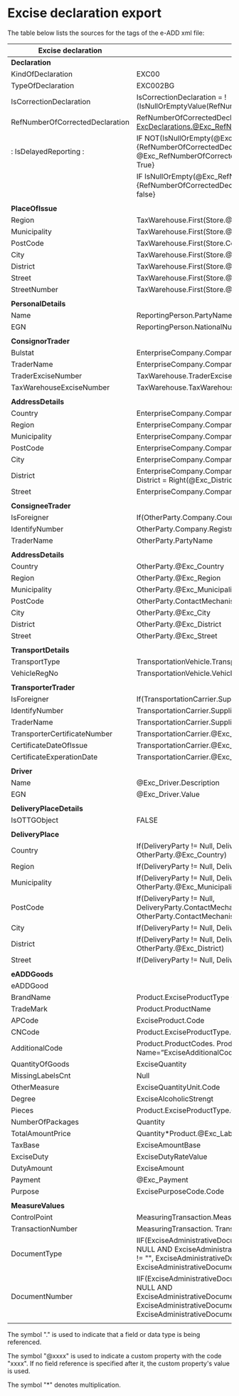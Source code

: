 # Excise declaration export

The table below lists the sources for the tags of the e-ADD xml file:

|**Excise declaration**|**Source**|
| ------------------------------------------------------------ | ------------------- |
|**Declaration**||
| KindOfDeclaration |EXC00|
| TypeOfDeclaration| EXC002BG |
| IsCorrectionDeclaration|IsCorrectionDeclaration = !(IsNullOrEmptyValue(RefNumberOfCorrectedDeclaration ))|
| RefNumberOfCorrectedDeclaration|RefNumberOfCorrectedDeclaration = ExcDeclarations.@Exc_RefNumberOfCorrectedDeclaration.Value |
| : IsDelayedReporting : |IF NOT(IsNullOrEmpty(@Exc_RefNumberOfCorrectedDeclaration))   THEN {RefNumberOfCorrectedDeclaration = @Exc_RefNumberOfCorrectedDeclaration.Value; IsCorrectionDeclaration = True}|
| |IF IsNullOrEmpty(@Exc_RefNumberOfCorrectedDeclaration)  THEN  {RefNumberOfCorrectedDeclaration - MISSING; IsCorrectionDeclaration = false}|
|                                                                                   ||
|**PlaceOfIssue**||
| Region | TaxWarehouse.First(Store.@Exc_Region) |
| Municipality | TaxWarehouse.First(Store.@Exc_Municipality) |
| PostCode   |TaxWarehouse.First(Store.ContactMechanism(ContactMechanismType=P))  |
| City | TaxWarehouse.First(Store.@Exc_City)|
| District | TaxWarehouse.First(Store.@Exc_District) |
| Street | TaxWarehouse.First(Store.@Exc_Street)|
| StreetNumber | TaxWarehouse.First(Store.@Exc_StreetNumber) |
|                                                                                    ||
|**PersonalDetails**||
| Name | ReportingPerson.PartyName|
| EGN | ReportingPerson.NationalNumber |
|                                                                                    ||
| **ConsignorTrader**                 ||
| Bulstat   | EnterpriseCompany.Company.RegistrationNumber |
| TraderName | EnterpriseCompany.Company.PartyName |
| TraderExciseNumber | TaxWarehouse.TraderExciseNumber|
| TaxWarehouseExciseNumber|TaxWarehouse.TaxWarehouseExciseNumber|
|                                                                                    ||
| **AddressDetails**||
| Country |EnterpriseCompany.Company.@Exc_Country|
| Region|EnterpriseCompany.Company.@Exc_Region|
| Municipality|EnterpriseCompany.Company.@Exc_Municipality|
| PostCode| EnterpriseCompany.Company.ContactMechanism(ContactMechanismType=P)|
| City | EnterpriseCompany.Company.@Exc_City |
| District | EnterpriseCompany.Company.@Exc_District <br/> District = Right(@Exc_District,2) |
| Street | EnterpriseCompany.Company.@Exc_Street |
|                                                                                     ||
| **ConsigneeTrader** ||
| IsForeigner | If(OtherParty.Company.Country.Code='BG',False,True) |
| IdentifyNumber | OtherParty.Company.RegistrationNumber |
| TraderName | OtherParty.PartyName |
|                                                                                     ||
| **AddressDetails** ||
| Country | OtherParty.@Exc_Country |
| Region | OtherParty.@Exc_Region |
| Municipality | OtherParty.@Exc_Municipality |
| PostCode | OtherParty.ContactMechanism(ContactMechanismType=P) |
| City | OtherParty.@Exc_City |
| District | OtherParty.@Exc_District |
| Street | OtherParty.@Exc_Street |
|                                                                                     ||
| **TransportDetails** ||
| TransportType | TransportationVehicle.TransportationMode.Code |
| VehicleRegNo | TransportationVehicle.Vehicle.VehicleRegistrationNumber |
|                                                                                     ||
| **TransporterTrader** ||
| IsForeigner | If(TransportationCarrier.Supplier.Company.Country.Code='BG',False,True) |
| IdentifyNumber | TransportationCarrier.Supplier.Company.RegistrationNumber |
| TraderName | TransportationCarrier.Supplier.Company.PartyName |
| TransporterCertificateNumber | TransportationCarrier.@Exc_TransporterCertificateNumber |
| CertificateDateOfIssue | TransportationCarrier.@Exc_TransporterCertificateDateOfIssue |
| CertificateExperationDate | TransportationCarrier.@Exc_TransporterCertificateExperationDate |
|                                                                                     ||
| **Driver** ||
| Name | @Exc_Driver.Description |
| EGN | @Exc_Driver.Value |
|                                                                                     ||
| **DeliveryPlaceDetails** ||
| IsOTTGObject | FALSE |
|                                                                                     ||
| **DeliveryPlace** ||
| Country | If(DeliveryParty != Null, DeliveryParty.@Exc_Country, OtherParty.@Exc_Country) |
| Region | If(DeliveryParty != Null, DeliveryParty.@Exc_Region, OtherParty.@Exc_Region) |
| Municipality | If(DeliveryParty != Null, DeliveryParty.@Exc_Municipality, OtherParty.@Exc_Municipality) |
| PostCode | If(DeliveryParty != Null, DeliveryParty.ContactMechanism(ContactMechanismType=P), OtherParty.ContactMechanism(ContactMechanismType=P)) |
| City | If(DeliveryParty != Null, DeliveryParty.@Exc_City, OtherParty.@Exc_City) |
| District | If(DeliveryParty != Null, DeliveryParty.@Exc_District, OtherParty.@Exc_District) |
| Street | If(DeliveryParty != Null, DeliveryParty.@Exc_Street, OtherParty.@Exc_Street) |
|                                                                                     ||
| **eADDGoods** ||
| eADDGood ||
| BrandName | Product.ExciseProductType @Exc_BrandName.Value |
| TradeMark | Product.ProductName |
| APCode | ExciseProduct.Code |
| CNCode | Product.ExciseProductType.CommodityCode.CommodityCodeField |
| AdditionalCode | Product.ProductCodes. ProductCodeField(Where CodingSystem. Name=”ExciseAdditionalCode”) |
| QuantityOfGoods | ExciseQuantity |
| MissingLabelsCnt | Null |
| OtherMeasure | ExciseQuantityUnit.Code |
| Degree | ExciseAlcoholicStrengt |
| Pieces | Product.ExciseProductType.Capacity |
| NumberOfPackages | Quantity |
| TotalAmountPrice | Quantity\*Product.@Exc_LabelPrice |
| TaxBase | ExciseAmountBase |
| ExciseDuty | ExciseDutyRateValue |
| DutyAmount |ExciseAmount |
| Payment | @Exc_Payment |
| Purpose | ExcisePurposeCode.Code |
|                                                                                      ||
| **MeasureValues**||
| ControlPoint | MeasuringTransaction.MeasuringDeviceCode |
| TransactionNumber | MeasuringTransaction. Transaction number |
| DocumentType | IIF(ExciseAdministrativeDocumentLine.@Exc_InputDocumentTypeLine != NULL AND ExciseAdministrativeDocumentLine.@Exc_InputDocumentTypeLine != "", ExciseAdministrativeDocumentLine.@Exc_InputDocumentTypeLine, ExciseAdministrativeDocument.@Exc_InputDocumentType) |
| DocumentNumber | IIF(ExciseAdministrativeDocumentLine.@Exc_InputDocumentNumberLine != NULL AND ExciseAdministrativeDocumentLine.@Exc_IInputDocumentNumberLine != "", ExciseAdministrativeDocumentLine.@Exc_InputDocumentNumberLine, ExciseAdministrativeDocument.@Exc_InputDocumentNumber) |
|                                                                                      ||



The symbol "." is used to indicate that a field or data type is being referenced.


The symbol "@xxxx" is used to indicate a custom property with the code "xxxx". If no field reference is specified after it, the custom property's value is used.


The symbol "*" denotes multiplication.
